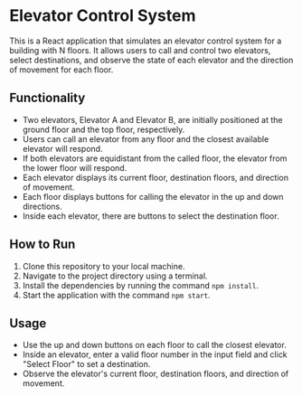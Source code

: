 # Elevator Control System

This is a React application that simulates an elevator control system for a building with N floors. It allows users to
call and control two elevators, select destinations, and observe the state of each elevator and the direction of
movement for each floor.

## Functionality

- Two elevators, Elevator A and Elevator B, are initially positioned at the ground floor and the top floor,
  respectively.
- Users can call an elevator from any floor and the closest available elevator will respond.
- If both elevators are equidistant from the called floor, the elevator from the lower floor will respond.
- Each elevator displays its current floor, destination floors, and direction of movement.
- Each floor displays buttons for calling the elevator in the up and down directions.
- Inside each elevator, there are buttons to select the destination floor.

## How to Run

1. Clone this repository to your local machine.
2. Navigate to the project directory using a terminal.
3. Install the dependencies by running the command `npm install`.
4. Start the application with the command `npm start`.

## Usage

- Use the up and down buttons on each floor to call the closest elevator.
- Inside an elevator, enter a valid floor number in the input field and click "Select Floor" to set a destination.
- Observe the elevator's current floor, destination floors, and direction of movement.
